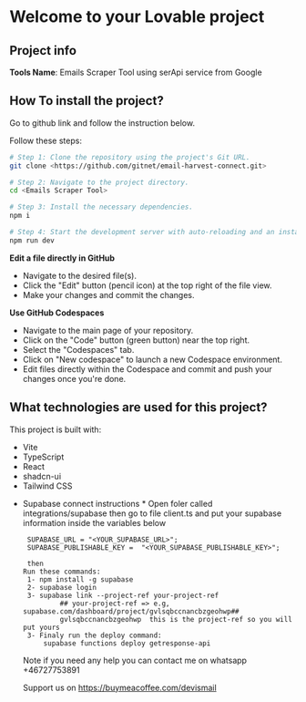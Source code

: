 # Welcome to your Lovable project

## Project info

**Tools Name**: Emails Scraper Tool using serApi service from Google

## How To install the project?

Go to github link and follow the instruction below.

 

Follow these steps:

```sh
# Step 1: Clone the repository using the project's Git URL.
git clone <https://github.com/gitnet/email-harvest-connect.git>

# Step 2: Navigate to the project directory.
cd <Emails Scraper Tool>

# Step 3: Install the necessary dependencies.
npm i

# Step 4: Start the development server with auto-reloading and an instant preview.
npm run dev
```

**Edit a file directly in GitHub**

- Navigate to the desired file(s).
- Click the "Edit" button (pencil icon) at the top right of the file view.
- Make your changes and commit the changes.

**Use GitHub Codespaces**

- Navigate to the main page of your repository.
- Click on the "Code" button (green button) near the top right.
- Select the "Codespaces" tab.
- Click on "New codespace" to launch a new Codespace environment.
- Edit files directly within the Codespace and commit and push your changes once you're done.

## What technologies are used for this project?

This project is built with:

- Vite
- TypeScript
- React
- shadcn-ui
- Tailwind CSS

 
 * Supabase connect instructions *
        Open foler called integrations/supabase then go to file client.ts and put your supabase information inside the variables below 

        SUPABASE_URL = "<YOUR_SUPABASE_URL>";
        SUPABASE_PUBLISHABLE_KEY =  "<YOUR_SUPABASE_PUBLISHABLE_KEY>";

        then 
       Run these commands: 
        1- npm install -g supabase
        2- supabase login
        3- supabase link --project-ref your-project-ref
                ## your-project-ref => e.g, supabase.com/dashboard/project/gvlsqbccnancbzgeohwp## 
                gvlsqbccnancbzgeohwp  this is the project-ref so you will put yours 
        3- Finaly run the deploy command: 
            supabase functions deploy getresponse-api

    Note if you need any help you can contact me on whatsapp 
     +46727753891
    

    Support us on 
      https://buymeacoffee.com/devismail


